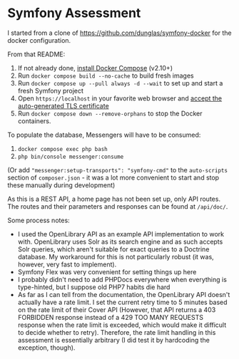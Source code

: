 # Symfony Assessment

I started from a clone of https://github.com/dunglas/symfony-docker for the docker configuration.

From that README:

1. If not already done, [install Docker Compose](https://docs.docker.com/compose/install/) (v2.10+)
2. Run `docker compose build --no-cache` to build fresh images
3. Run `docker compose up --pull always -d --wait` to set up and start a fresh Symfony project
4. Open `https://localhost` in your favorite web browser and [accept the auto-generated TLS certificate](https://stackoverflow.com/a/15076602/1352334)
5. Run `docker compose down --remove-orphans` to stop the Docker containers.

To populate the database, Messengers will have to be consumed:
1. `docker compose exec php bash`
2. `php bin/console messenger:consume`

(Or add `"messenger:setup-transports": "symfony-cmd"` to the `auto-scripts` section of `composer.json` - it was a lot more convenient to start and stop these manually during development)

As this is a REST API, a home page has not been set up, only API routes.
The routes and their parameters and responses can be found at `/api/doc/`.

Some process notes:

* I used the OpenLibrary API as an example API implementation to work with. OpenLibrary uses Solr as its search engine and as such accepts Solr queries, 
  which aren't suitable for exact queries to a Doctrine database. My workaround for this is not particularly robust (it was, however, very fast to implement).
* Symfony Flex was very convenient for setting things up here
* I probably didn't need to add PHPDocs everywhere when everything is type-hinted, but I suppose old PHP7 habits die hard
* As far as I can tell from the documentation, the OpenLibrary API doesn't actually have a rate limit. I set the current retry time to 5 minutes based on the rate limit of their Cover API
  (However, that API returns a 403 FORBIDDEN response instead of a 429 TOO MANY REQUESTS response when the rate limit is exceeded, which would make it difficult to decide whether to retry).
  Therefore, the rate limit handling in this assessment is essentially arbitrary (I did test it by hardcoding the exception, though).

